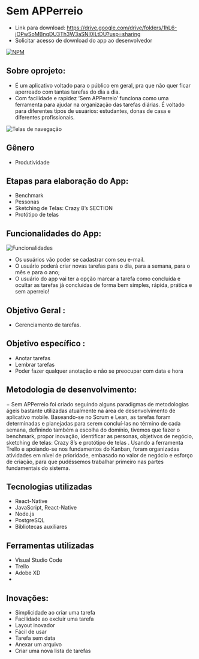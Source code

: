 # Sem APPerreio
- Link para download: https://drive.google.com/drive/folders/1hL6-jOPwSoMBnqDU3Th3W3aSNI0ILtDU?usp=sharing
- Solicitar acesso de download do app ao desenvolvedor

[![NPM](https://img.shields.io/npm/l/react)](https://github.com/dfarneym/SemAPPerreio/blob/master/LICENCE)

## Sobre oprojeto:
- É um aplicativo voltado para o público em geral, pra que não quer ficar aperreado com tantas tarefas do dia a dia.
- Com facilidade e rapidez  ‘Sem APPerreio’ funciona como uma ferramenta para ajudar na organização das tarefas diárias. É voltado para diferentes tipos de usuários: estudantes,   donas de casa e diferentes profissionais.

![Telas de navegação](https://user-images.githubusercontent.com/53848638/170392722-e8c2545f-92ab-4a49-a176-1321ec7e82cf.PNG)

## Gênero
- Produtividade

## Etapas para elaboração do App:
- Benchmark
- Pessonas
- Sketching de Telas: Crazy 8’s SECTION
- Protótipo de telas

## Funcionalidades do App:
![Funcionalidades](https://user-images.githubusercontent.com/53848638/170392619-386c72d4-ca9a-4593-91d7-36fb4c2e7eec.PNG)

- Os usuários vão poder se cadastrar com seu e-mail. 
- O usuário poderá criar novas tarefas para o dia, para a semana, para o mês e para o ano; 
- O usuário do app vai ter a opção  marcar a tarefa como concluída e ocultar as tarefas já concluídas de forma bem simples, rápida,  prática  e sem aperreio!

## Objetivo Geral :
- Gerenciamento de tarefas.

## Objetivo específico :
- Anotar tarefas
- Lembrar tarefas 
- Poder fazer qualquer anotação e não se preocupar com data e hora

## Metodologia de desenvolvimento:

− Sem APPerreio foi criado seguindo alguns paradigmas de metodologias ágeis bastante utilizadas atualmente na área de desenvolvimento de aplicativo mobile. Baseando-se no Scrum e Lean, as tarefas foram determinadas e planejadas para serem concluí-las no término de cada semana, definindo também a escolha do domínio, tivemos que fazer o benchmark, propor inovação, identificar as personas, objetivos de negócio, sketching de telas: Crazy 8’s e protótipo de telas . Usando a ferramenta Trello e apoiando-se nos fundamentos do Kanban, foram organizadas atividades em nível de prioridade, embasado no valor de negócio e esforço de criação, para que pudéssemos trabalhar primeiro nas partes fundamentais do sistema.

## Tecnologias utilizadas
- React-Native
- JavaScript, React-Native
- Node.js
- PostgreSQL
- Bibliotecas auxiliares

## Ferramentas utilizadas
- Visual Studio Code
- Trello
- Adobe XD
-
## Inovações:
- Simplicidade ao criar uma tarefa
- Facilidade ao excluir uma tarefa
- Layout inovador 
- Fácil de usar
- Tarefa sem data
- Anexar um arquivo
- Criar uma nova lista de tarefas
